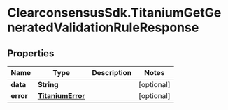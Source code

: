 # ClearconsensusSdk.TitaniumGetGeneratedValidationRuleResponse

## Properties

Name | Type | Description | Notes
------------ | ------------- | ------------- | -------------
**data** | **String** |  | [optional] 
**error** | [**TitaniumError**](TitaniumError.md) |  | [optional] 


